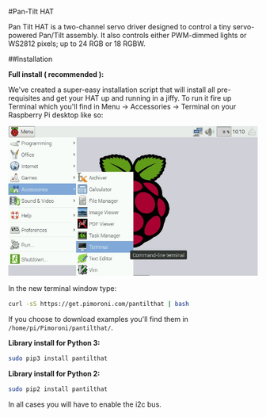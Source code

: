 #Pan-Tilt HAT

Pan Tilt HAT is a two-channel servo driver designed to control a tiny servo-powered Pan/Tilt assembly. It also controls either PWM-dimmed lights or WS2812 pixels; up to 24 RGB or 18 RGBW.

##Installation

**Full install ( recommended ):**

We've created a super-easy installation script that will install all pre-requisites and get your HAT up and running in a jiffy. To run it fire up Terminal which you'll find in Menu -> Accessories -> Terminal on your Raspberry Pi desktop like so:

![Finding the terminal](terminal.jpg)

In the new terminal window type:

```bash
curl -sS https://get.pimoroni.com/pantilthat | bash
```

If you choose to download examples you'll find them in `/home/pi/Pimoroni/pantilthat/`.

**Library install for Python 3:**


```bash
sudo pip3 install pantilthat
```

**Library install for Python 2:**


```bash
sudo pip2 install pantilthat
```

In all cases you will have to enable the i2c bus.

